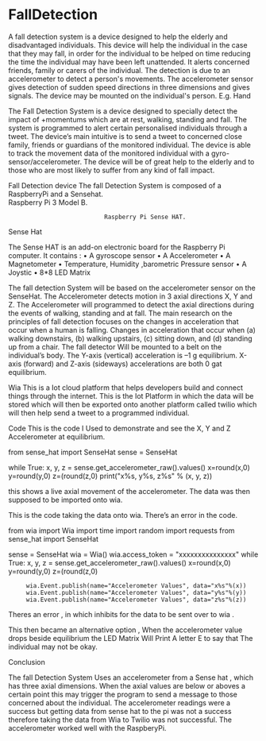 # FallDetection
A fall detection system is a device designed to help the elderly and disadvantaged individuals. This device will help the individual in the case that they may fall, in order for the individual to be helped on time reducing the time the individual may have been left unattended. 
It alerts concerned friends, family or carers of the individual. The detection is due to an accelerometer to detect a person's movements. The accelerometer sensor gives detection of sudden speed directions in three dimensions and gives signals. The device may be mounted on the individual's person. E.g. Hand

The Fall Detection System is a device designed to specially detect the impact of +momentums which are at rest, walking, standing and fall. The system is programmed to alert certain personalised individuals through a tweet. 
 The device’s main intuitive is to send a tweet to concerned close family, friends or guardians of the monitored individual. The device is able to track the movement data of the monitored individual with a gyro-sensor/accelerometer. 
The device will be of great help to the elderly and to those who are most likely to suffer from any kind of fall impact.


Fall Detection device
The fall Detection System is composed of  a RaspberryPi and a Sensehat.   
                             Raspberry Pi 3 Model B.
 
                               Raspberry Pi Sense HAT. 

Sense Hat

The Sense HAT is an add-on electronic board for the Raspberry Pi computer. It contains : 
•	A gyroscope sensor
•	A Accelerometer
•	A Magnetometer 
•	Temperature, Humidity ,barometric Pressure sensor
•	A Joystic
•	8*8 LED Matrix

The fall detection System will be based on the accelerometer sensor on the SenseHat.
The Accelerometer detects motion in 3 axial directions X, Y and Z. The Accelerometer will programmed to detect the axial directions during the events of walking, standing and at fall. The main research on the principles of fall detection focuses on the changes in acceleration that occur when a human is falling.
Changes in acceleration that occur when (a) walking downstairs, (b) walking upstairs, (c) sitting down, and (d) standing up from a chair. The fall detector Will be  mounted to a belt on the individual’s body. The Y-axis (vertical) acceleration is –1 g  equilibrium. X-axis (forward) and Z-axis (sideways) accelerations are both 0 gat equilibrium. 

Wia
This is a Iot cloud platform that helps developers build and connect things through the internet.
This is the Iot Platform in which the data will be stored which will then be exported onto another platform called twilio which will then help send a tweet to a programmed individual. 






Code
 This is the code I Used to demonstrate and see the X, Y and Z   
Accelerometer at equilibrium.

from sense_hat import SenseHat
sense = SenseHat

while True:
    x, y, z = sense.get_accelerometer_raw().values()
            x=round(x,0)
            y=round(y,0)
            z=(round(z,0)
            print("x%s, y%s, z%s" % (x, y, z))
        
    
      
 this shows a live axial movement of the accelerometer.
The data was then supposed to be imported onto wia.

This is the code taking the data onto wia. There’s an error in the code.

from wia import Wia
import time 
import random
import requests
from sense_hat import SenseHat

sense = SenseHat
wia = Wia()
wia.access_token = "xxxxxxxxxxxxxxx"
while True:
    x, y, z = sense.get_accelerometer_raw().values()
            x=round(x,0)
            y=round(y,0)
            z=(round(z,0)
            
         wia.Event.publish(name="Accelerometer Values", data="x%s"%(x))
         wia.Event.publish(name="Accelerometer Values", data="y%s"%(y))
         wia.Event.publish(name="Accelerometer Values", data="z%s"%(z))
         
 
Theres an error , in which inhibits for the data to be sent over to wia .


This then became an alternative option , When the accelerometer value drops beside equilibrium the LED Matrix Will Print A letter E to say that The individual may not be okay.
 

Conclusion

The fall Detection System Uses an accelerometer from a Sense hat , which has three axial dimensions.
When the axial values are below or aboves a certain point this may trigger the program to send a message to those concerned about the individual.
The accelerometer readings were a success but getting data from sense hat to the pi was not a success therefore taking the data from Wia to Twilio was not successful. The accelerometer worked well with the RaspberyPi. 
